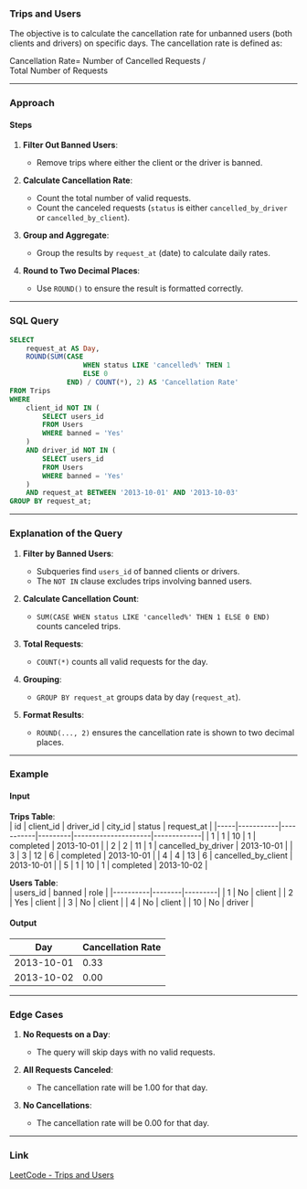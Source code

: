 ### **Trips and Users**

The objective is to calculate the cancellation rate for unbanned users (both clients and drivers) on specific days. The cancellation rate is defined as:

Cancellation Rate= Number of Cancelled Requests / Total Number of Requests

---

### **Approach**

#### **Steps**

1. **Filter Out Banned Users**:
   - Remove trips where either the client or the driver is banned.

2. **Calculate Cancellation Rate**:
   - Count the total number of valid requests.
   - Count the canceled requests (`status` is either `cancelled_by_driver` or `cancelled_by_client`).

3. **Group and Aggregate**:
   - Group the results by `request_at` (date) to calculate daily rates.

4. **Round to Two Decimal Places**:
   - Use `ROUND()` to ensure the result is formatted correctly.

---

### **SQL Query**

```sql
SELECT 
    request_at AS Day,
    ROUND(SUM(CASE 
                  WHEN status LIKE 'cancelled%' THEN 1 
                  ELSE 0 
              END) / COUNT(*), 2) AS 'Cancellation Rate'
FROM Trips
WHERE 
    client_id NOT IN (
        SELECT users_id 
        FROM Users 
        WHERE banned = 'Yes'
    )
    AND driver_id NOT IN (
        SELECT users_id 
        FROM Users 
        WHERE banned = 'Yes'
    )
    AND request_at BETWEEN '2013-10-01' AND '2013-10-03'
GROUP BY request_at;
```

---

### **Explanation of the Query**

1. **Filter by Banned Users**:
   - Subqueries find `users_id` of banned clients or drivers.
   - The `NOT IN` clause excludes trips involving banned users.

2. **Calculate Cancellation Count**:
   - `SUM(CASE WHEN status LIKE 'cancelled%' THEN 1 ELSE 0 END)` counts canceled trips.

3. **Total Requests**:
   - `COUNT(*)` counts all valid requests for the day.

4. **Grouping**:
   - `GROUP BY request_at` groups data by day (`request_at`).

5. **Format Results**:
   - `ROUND(..., 2)` ensures the cancellation rate is shown to two decimal places.

---

### **Example**

#### **Input**

**Trips Table**:  
| id  | client_id | driver_id | city_id | status              | request_at  |
|-----|-----------|-----------|---------|---------------------|-------------|
| 1   | 1         | 10        | 1       | completed           | 2013-10-01  |
| 2   | 2         | 11        | 1       | cancelled_by_driver | 2013-10-01  |
| 3   | 3         | 12        | 6       | completed           | 2013-10-01  |
| 4   | 4         | 13        | 6       | cancelled_by_client | 2013-10-01  |
| 5   | 1         | 10        | 1       | completed           | 2013-10-02  |

**Users Table**:  
| users_id | banned | role    |
|----------|--------|---------|
| 1        | No     | client  |
| 2        | Yes    | client  |
| 3        | No     | client  |
| 4        | No     | client  |
| 10       | No     | driver  |

#### **Output**

| Day        | Cancellation Rate |
|------------|-------------------|
| 2013-10-01 | 0.33              |
| 2013-10-02 | 0.00              |

---

### **Edge Cases**

1. **No Requests on a Day**:
   - The query will skip days with no valid requests.

2. **All Requests Canceled**:
   - The cancellation rate will be 1.00 for that day.

3. **No Cancellations**:
   - The cancellation rate will be 0.00 for that day.

---

### **Link**

[LeetCode - Trips and Users](https://leetcode.com/problems/trips-and-users/)
